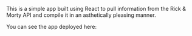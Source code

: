 This is a simple app built using React to pull information from the Rick & Morty API and compile it in an asthetically pleasing manner.

You can see the app deployed here:
